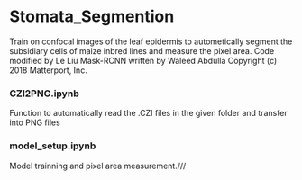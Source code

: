 # Stomata_Segmention
Train on confocal images of the leaf epidermis to autometically segment the subsidiary cells of maize inbred lines and measure the pixel area.
Code modified by Le Liu
Mask-RCNN written by Waleed Abdulla
Copyright (c) 2018 Matterport, Inc.

### CZI2PNG.ipynb
Function to automatically read the .CZI files in the given folder and transfer into PNG files

### model_setup.ipynb
Model trainning and pixel area measurement.///



